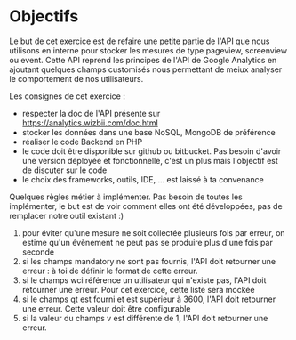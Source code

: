 Objectifs
========

Le but de cet exercice est de refaire une petite partie de l'API que nous utilisons en interne pour stocker les mesures de type pageview, screenview ou event.
Cette API reprend les principes de l'API de Google Analytics en ajoutant quelques champs customisés nous permettant de meiux analyser le comportement de nos utilisateurs.

Les consignes de cet exercice :
* respecter la doc de l'API présente sur https://analytics.wizbii.com/doc.html 
* stocker les données dans une base NoSQL, MongoDB de préférence
* réaliser le code Backend en PHP
* le code doit être disponible sur github ou bitbucket. Pas besoin d'avoir une version déployée et fonctionnelle, c'est un plus mais l'objectif est de discuter sur le code
* le choix des frameworks, outils, IDE, ... est laissé à ta convenance

Quelques règles métier à implémenter. Pas besoin de toutes les implémenter, le but est de voir comment elles ont été développées, pas de remplacer notre outil existant :)
1. pour éviter qu'une mesure ne soit collectée plusieurs fois par erreur, on estime qu'un évènement ne peut pas se produire plus d'une fois par seconde
2. si les champs mandatory ne sont pas fournis, l'API doit retourner une erreur : à toi de définir le format de cette erreur.
3. si le champs wci référence un utilisateur qui n'existe pas, l'API doit retourner une erreur. Pour cet exercice, cette liste sera mockée
4. si le champs qt est fourni et est supérieur à 3600, l'API doit retourner une erreur. Cette valeur doit être configurable
5. si la valeur du champs v est différente de 1, l'API doit retourner une erreur.